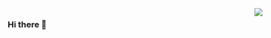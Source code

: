 <a href="https://github.com/anuraghazra/convoychat">
  <img align="right" src="https://github-readme-stats.vercel.app/api?username=Deng-Xian-Sheng&show_icons=true&count_private=true" />
</a>

### Hi there 👋
<!--
**Deng-Xian-Sheng/Deng-Xian-Sheng** is a ✨ _special_ ✨ repository because its `README.md` (this file) appears on your GitHub profile.

Here are some ideas to get you started:

- 🔭 I’m currently working on ...
- 🌱 I’m currently learning ...
- 👯 I’m looking to collaborate on ...
- 🤔 I’m looking for help with ...
- 💬 Ask me about ...
- 📫 How to reach me: ...
- 😄 Pronouns: ...
- ⚡ Fun fact: ...
-->
